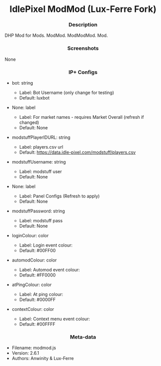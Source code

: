 <h1 align="center">IdlePixel ModMod (Lux-Ferre Fork)</h1>

<h3 align="center"> Description</h3>

DHP Mod for Mods. ModMod. ModModMod. Mod.

<h3 align="center"> Screenshots</h3>

None

<h3 align="center"> IP+ Configs</h3>

 - bot: string
   - Label: Bot Username (only change for testing)
   - Default: luxbot

 - None: label
   - Label: For market names - requires Market Overall (refresh if changed)
   - Default: None

 - modstuffPlayerIDURL: string
   - Label: players.csv url
   - Default: https://data.idle-pixel.com/modstuff/players.csv

 - modstuffUsername: string
   - Label: modstuff user
   - Default: None

 - None: label
   - Label: Panel Configs (Refresh to apply)
   - Default: None

 - modstuffPassword: string
   - Label: modstuff pass
   - Default: None

 - loginColour: color
   - Label: Login event colour:
   - Default: #00FF00

 - automodColour: color
   - Label: Automod event colour:
   - Default: #FF0000

 - atPingColour: color
   - Label: At ping colour:
   - Default: #0000FF

 - contextColour: color
   - Label: Context menu event colour:
   - Default: #00FFFF



<h3 align="center"> Meta-data</h3>

 - Filename: modmod.js
 - Version: 2.6.1
 - Authors: Anwinity & Lux-Ferre

